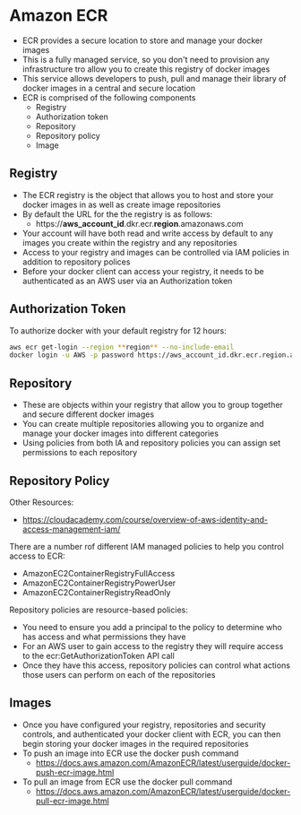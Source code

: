 # Amazon ECR

- ECR provides a secure location to store and manage your docker images
- This is a fully managed service, so you don't need to provision any infrastructure tro allow you to create this registry of docker images
- This service allows developers to push, pull and manage their library of docker images in a central and secure location
- ECR is comprised of the following components
  - Registry
  - Authorization token
  - Repository
  - Repository policy
  - Image


## Registry

- The ECR registry is the object that allows you to host and store your docker images in as well as create image repositories
- By default the URL for the the registry is as follows:
  - https://**aws_account_id**.dkr.ecr.**region**.amazonaws.com
- Your account will have both read and write access by default to any images you create within the registry and any repositories
- Access to your registry and images can be controlled via IAM policies in addition to repository polices
- Before your docker client can access your registry, it needs to be authenticated as an AWS user via an Authorization token


## Authorization Token

To authorize docker with your default registry for 12 hours: 
```bash
aws ecr get-login --region **region** --no-include-email
docker login -u AWS -p password https://aws_account_id.dkr.ecr.region.amazonaws.com
```


## Repository

- These are objects within your registry that allow you to group together and secure different docker images
- You can create multiple repositories allowing you to organize and manage your docker images into different categories
- Using policies from both IA and repository policies you can assign set permissions to each repository


## Repository Policy

Other Resources:
- https://cloudacademy.com/course/overview-of-aws-identity-and-access-management-iam/

There are a number rof different IAM managed policies to help you control access to ECR:
  - AmazonEC2ContainerRegistryFullAccess
  - AmazonEC2ContainerRegistryPowerUser
  - AmazonEC2ContainerRegistryReadOnly

Repository policies are resource-based policies:
- You need to ensure you add a principal to the policy to determine who has access and what permissions they have
- For an AWS user to gain access to the registry they will require access to the ecr:GetAuthorizationToken API call
- Once they have this access, repository policies can control what actions those users can perform on each of the repositories


## Images

- Once you have configured your registry, repositories and security controls, and authenticated your docker client with ECR, you can then begin storing your docker images in the required repositories
- To push an image into ECR use the docker push command
  - https://docs.aws.amazon.com/AmazonECR/latest/userguide/docker-push-ecr-image.html
- To pull an image from ECR use the docker pull command
  - https://docs.aws.amazon.com/AmazonECR/latest/userguide/docker-pull-ecr-image.html
